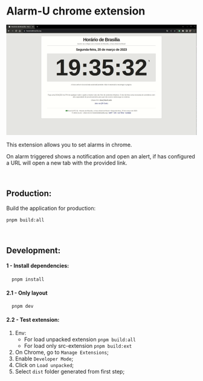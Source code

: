 # Alarm-U chrome extension

![alarm-u presentation](./README/alarm-u.gif)

This extension allows you to set alarms in chrome.

On alarm triggered shows a notification and open an alert, if has configured a URL will open a new tab with the provided link.

<br/>

## Production:

Build the application for production:

```bash
pnpm build:all
```

<br/>

## Development:

#### 1 - Install dependencies:
```
  pnpm install
```

#### 2.1 - Only layout
```
  pnpm dev
```


#### 2.2 - Test extension:
1. Env:
    - For load unpacked extension `pnpm build:all`
    - For load only src-extension `pnpm build:ext`
2. On Chrome, go to `Manage Extensions`;
3. Enable `Developer Mode`;
4. Click on `Load unpacked`;
5. Select `dist` folder generated from first step;
